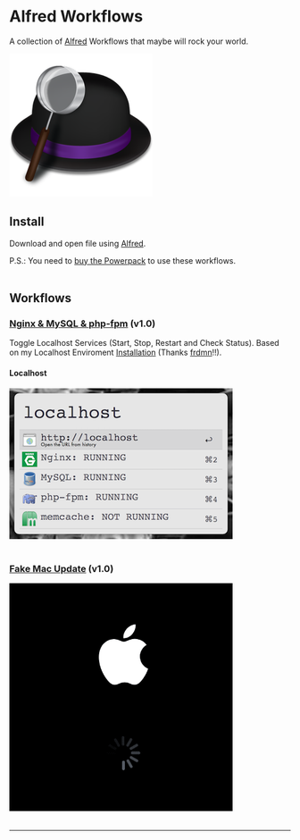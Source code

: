 # Alfred Workflows

A collection of [Alfred](http://www.alfredapp.com/) Workflows that maybe will rock your world.

![Alfred Logo](./images/alfred_logo.png)

## Install

Download and open file using [Alfred](http://www.alfredapp.com/).

P.S.: You need to [buy the Powerpack](https://buy.alfredapp.com/) to use these workflows.<br><br>


## Workflows

### [Nginx & MySQL & php-fpm](https://github.com/elalemanyo/alfred-workflows/tree/master/nginx_mysql_php-fpm) (v1.0)

Toggle Localhost Services (Start, Stop, Restart and Check Status).
Based on my Localhost Enviroment [Installation](http://blog.frd.mn/install-nginx-php-fpm-mysql-and-phpmyadmin-on-os-x-mavericks-using-homebrew) (Thanks [frdmn](http://blog.frd.mn)!!).

#### Localhost
![Screenshot](./nginx_mysql_php-fpm/src/screens/localhost.png)<br><br>

### [Fake Mac Update](https://github.com/elalemanyo/alfred-workflows/tree/master/fakemacupdate) (v1.0)

![Screenshot](./fakemacupdate/screens/fakemacupdate.gif)<br><br>

* * *
